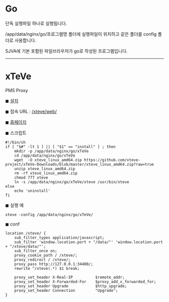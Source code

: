 # Go #

단독 실행파일 하나로 실행됩니다.

/app/data/nginx/go/프로그램명 폴더에 실행파일이 위치하고 같은 폴더를 config 폴더로 사용합니다.

SJVA에 기본 포함된 파일브라우저가 go로 작성된 프로그램입니다.


-----
# xTeVe

PMS Proxy


◼ [설치](/nginx/normal/install?title=myComix&script_url=https://raw.githubusercontent.com/soju6jan/nginx_support/main/install/go/xTeVe.sh&arg=install)

◼ 접속 URL : [/xteve/web/](/mstrem/)

◼ [홈페이지](https://xteve.de/)

◼ 스크립트
```
#!/bin/sh
if [ "$#" -lt 1 ] || [ "$1" == "install" ] ; then
    mkdir -p /app/data/nginx/go/xTeVe
    cd /app/data/nginx/go/xTeVe
    wget  -O xteve_linux_amd64.zip https://github.com/xteve-project/xTeVe-Downloads/blob/master/xteve_linux_amd64.zip?raw=true
    unzip xteve_linux_amd64.zip
    rm -rf xteve_linux_amd64.zip
    chmod 777 xteve
    ln -s /app/data/nginx/go/xTeVe/xteve /usr/bin/xteve
else
    echo 'uninstall'
fi

```

◼ 실행 예
```
xteve -config /app/data/nginx/go/xTeVe/
```

◼ conf
```
location /xteve/ {
    sub_filter_types application/javascript;
    sub_filter 'window.location.port + "/data/"' 'window.location.port + "/xteve/data/"';
    sub_filter_once on;
    proxy_cookie_path / /xteve/;
    proxy_redirect / /xteve/;
    proxy_pass http://127.0.0.1:34400/;
    rewrite ^/xteve(.*) $1 break;          

    proxy_set_header X-Real-IP          $remote_addr;
    proxy_set_header X-Forwarded-For    $proxy_add_x_forwarded_for;
    proxy_set_header Upgrade            $http_upgrade;
    proxy_set_header Connection         "Upgrade";
}
```



